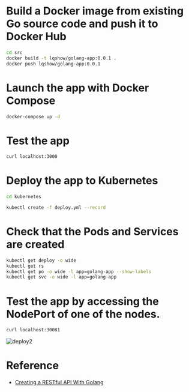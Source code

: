 # Build a Docker image from existing Go source code and push it to Docker Hub

```bash
cd src
docker build -t lqshow/golang-app:0.0.1 .
docker push lqshow/golang-app:0.0.1
```

# Launch the app with Docker Compose
```bash
docker-compose up -d
```

# Test the app
```bash
curl localhost:3000
```

# Deploy the app to Kubernetes
```bash
cd kubernetes

kubectl create -f deploy.yml --record
```

# Check that the Pods and Services are created
```bash
kubectl get deploy -o wide
kubectl get rs
kubectl get po -o wide -l app=golang-app --show-labels
kubectl get svc -o wide -l app=golang-app
```

# Test the app by accessing the NodePort of one of the nodes.
```bash
curl localhost:30081
```
![deploy2](https://user-images.githubusercontent.com/8086910/44620267-b004e500-a8c3-11e8-9373-c8afe36ba256.gif)


# Reference
- [Creating a RESTful API With Golang](https://tutorialedge.net/golang/creating-restful-api-with-golang/)

